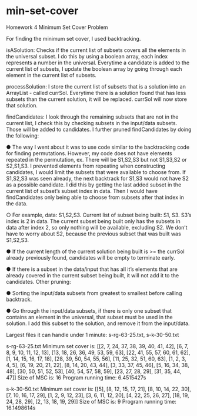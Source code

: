 # min-set-cover

Homework 4 Minimum Set Cover Problem 
 
For finding the minimum set cover, I used backtracking.  

isASolution​: Checks if the current list of subsets covers all the elements in the universal subset. I do this by using a boolean array, each index represents a number in the universal. Everytime a candidate is added to the current list of subsets, I update the boolean array by going through each element in the current list of subsets. 

processSolution​: I store the current list of subsets that is a solution into an ArrayList - called currSol. Everytime there is a solution found that has less subsets than the current solution, it will be replaced. currSol will now store that solution. 

findCandidates​: I look through the remaining subsets that are not in the current list, I check this by checking subsets in the input/data subsets. Those will be added to candidates. I further pruned findCandidates by doing the following: 

● The way I went about it was to use code similar to the backtracking code for finding permutations. However, my code does not have elements repeated in the permutation, ex. There will be S1,S2,S3 but not S1,S3,S2 or S2,S1,S3. I prevented elements from repeating when constructing candidates, I would limit the subsets that were available to choose from. If S1,S2,S3 was seen already, the next backtrack for S1,S3 would not have S2 as a possible candidate. I did this by getting the last added subset in the current list of subset’s subset index in data. Then I would have findCandidates only being able to choose from subsets after that index in the data. 

○ For example, data: S1,S2,S3. Current list of subset being built: S1, S3. S3’s index is 2 in data. The current subset being built only has the subsets in data after index 2, so only nothing will be available, excluding S2. We don’t have to worry about S2, because the previous subset that was built was S1,S2,S3. 

● If the current length of the current solution being built is >= the currSol already previously found, candidates will be empty to terminate early. 


● If there is a subset in the data/input that has all it’s elements that are already covered in the current subset being built, it will not add it to the candidates. Other pruning: 

● Sorting the input/data subsets from greatest to smallest before calling backtrack. 

● Go through the input/data subsets, if there is only one subset that contains an element in the universal, that subset must be used in the solution. I add this subset to the solution, and remove it from the input/data. 
 
Largest files it can handle under 1 minute: s-rg-63-25.txt, s-k-30-50.txt 
 
s-rg-63-25.txt Minimum set cover is: [[2, 7, 24, 37, 38, 39, 40, 41, 42], [6, 7, 8, 9, 10, 11, 12, 13], [13, 18, 26, 36, 49, 53, 59, 63], [22, 41, 55, 57, 60, 61, 62], [1, 14, 15, 16, 17, 18], [28, 39, 50, 54, 55, 56], [11, 25, 32, 51, 60, 63], [1, 2, 3, 4, 5], [6, 19, 20, 21, 22], [8, 14, 20, 43, 44], [3, 33, 37, 45, 46], [5, 16, 34, 38, 48], [30, 50, 51, 52, 53], [40, 54, 57, 58, 59], [23, 27, 28, 29], [31, 35, 44, 47]] Size of MSC is: 16 Program running time: 6.4515427s 
 
s-k-30-50.txt Minimum set cover is: [[5], [8, 12, 15, 17, 21], [8, 10, 14, 22, 30], [7, 10, 16, 17, 29], [1, 2, 9, 12, 23], [3, 6, 11, 12, 20], [4, 22, 25, 26, 27], [18, 19, 24, 28, 29], [2, 13, 18, 19, 29]] Size of MSC is: 9 Program running time: 16.1498614s 
 
 
